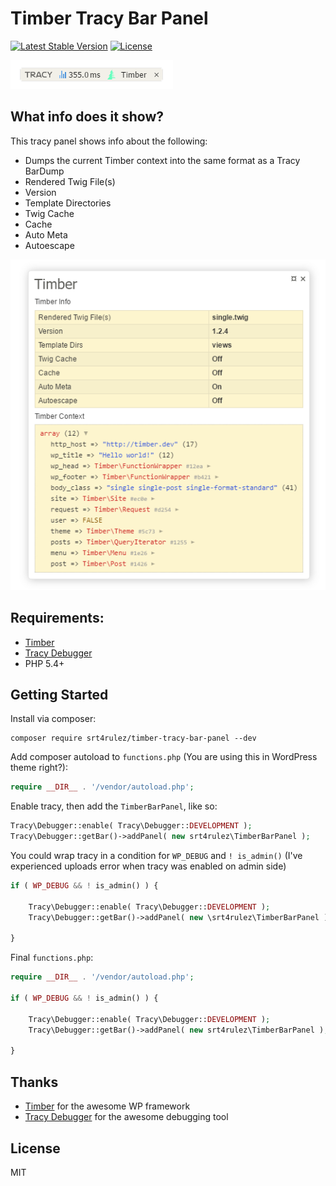 # Timber Tracy Bar Panel

[![Latest Stable Version](https://poser.pugx.org/srt4rulez/timber-tracy-bar-panel/v/stable?format=flat-square)](https://packagist.org/packages/srt4rulez/timber-tracy-bar-panel)
[![License](https://poser.pugx.org/srt4rulez/timber-tracy-bar-panel/license?format=flat-square)](https://packagist.org/packages/srt4rulez/timber-tracy-bar-panel)

![Timber Tab](https://github.com/srt4rulez/timber-tracy-bar-panel/blob/master/timber-tab.png?raw=true "Timber Tab")

## What info does it show?

This tracy panel shows info about the following:

* Dumps the current Timber context into the same format as a Tracy BarDump
* Rendered Twig File(s)
* Version
* Template Directories
* Twig Cache
* Cache
* Auto Meta
* Autoescape

![Timber Panel](https://github.com/srt4rulez/timber-tracy-bar-panel/blob/master/timber-panel.png?raw=true "Timber Panel")

## Requirements:

* [Timber](https://github.com/timber/timber)
* [Tracy Debugger](https://github.com/nette/tracy)
* PHP 5.4+

## Getting Started

Install via composer:

```
composer require srt4rulez/timber-tracy-bar-panel --dev
```

Add composer autoload to `functions.php` (You are using this in WordPress theme right?):

```php
require __DIR__ . '/vendor/autoload.php';
```

Enable tracy, then add the `TimberBarPanel`, like so:

```php
Tracy\Debugger::enable( Tracy\Debugger::DEVELOPMENT );
Tracy\Debugger::getBar()->addPanel( new srt4rulez\TimberBarPanel );
```

You could wrap tracy in a condition for `WP_DEBUG` and `! is_admin()` (I've experienced uploads error when tracy was enabled on admin side)
```php
if ( WP_DEBUG && ! is_admin() ) {

	Tracy\Debugger::enable( Tracy\Debugger::DEVELOPMENT );
	Tracy\Debugger::getBar()->addPanel( new \srt4rulez\TimberBarPanel );

}
```

Final `functions.php`:

```php
require __DIR__ . '/vendor/autoload.php';

if ( WP_DEBUG && ! is_admin() ) {

	Tracy\Debugger::enable( Tracy\Debugger::DEVELOPMENT );
	Tracy\Debugger::getBar()->addPanel( new srt4rulez\TimberBarPanel );

}
```

## Thanks

* [Timber](https://github.com/timber/timber) for the awesome WP framework
* [Tracy Debugger](https://github.com/nette/tracy) for the awesome debugging tool

## License

MIT

